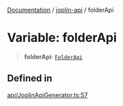 [Documentation](../../packages.md) / [joplin-api](../index.md) / folderApi

# Variable: folderApi

> **folderApi**: [`FolderApi`](../classes/FolderApi.md)

## Defined in

[api/JoplinApiGenerator.ts:57](https://github.com/rxliuli/joplin-utils/blob/856dd8cbf75fe71932485581a99ca0e4ebcdd5e8/packages/joplin-api/src/api/JoplinApiGenerator.ts#L57)
